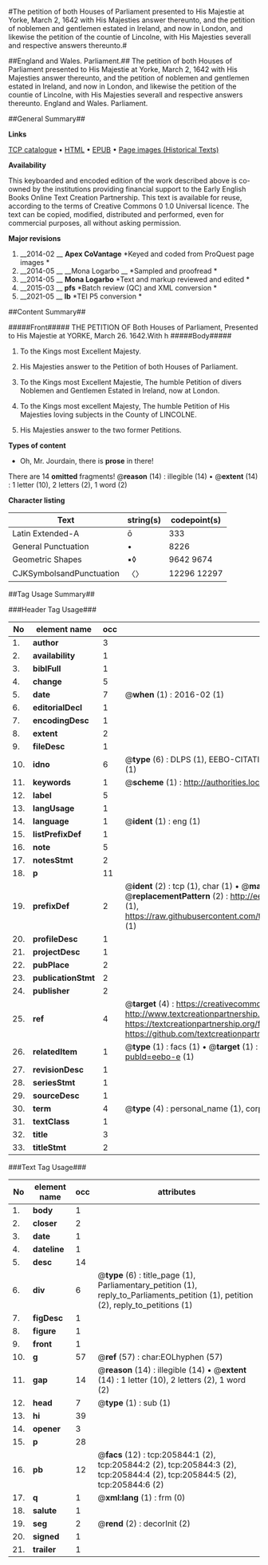 #The petition of both Houses of Parliament presented to His Majestie at Yorke, March 2, 1642 with His Majesties answer thereunto, and the petition of noblemen and gentlemen estated in Ireland, and now in London, and likewise the petition of the countie of Lincolne, with His Majesties severall and respective answers thereunto.#

##England and Wales. Parliament.##
The petition of both Houses of Parliament presented to His Majestie at Yorke, March 2, 1642 with His Majesties answer thereunto, and the petition of noblemen and gentlemen estated in Ireland, and now in London, and likewise the petition of the countie of Lincolne, with His Majesties severall and respective answers thereunto.
England and Wales. Parliament.

##General Summary##

**Links**

[TCP catalogue](http://www.ota.ox.ac.uk/tcp/)  • 
[HTML](http://tei.it.ox.ac.uk/tcp/Texts-HTML/free/B22/B22202.html)  • 
[EPUB](http://tei.it.ox.ac.uk/tcp/Texts-EPUB/free/B22/B22202.epub) • 
[Page images (Historical Texts)](https://historicaltexts.jisc.ac.uk/eebo-31355688e)

**Availability**

This keyboarded and encoded edition of the work described above is co-owned by the
    institutions providing financial support to the Early English Books Online Text Creation
    Partnership. This text is available for reuse, according to the terms of  Creative Commons 0 1.0 Universal
    licence. The text can be copied, modified, distributed and performed, even for commercial
    purposes, all without asking permission.

**Major revisions**

1. __2014-02 __ __Apex CoVantage__ *Keyed and coded from ProQuest page images *
1. __2014-05 __ __Mona Logarbo __ *Sampled and proofread *
1. __2014-05 __ __Mona Logarbo__ *Text and markup reviewed and edited *
1. __2015-03 __ __pfs__ *Batch review (QC) and XML conversion *
1. __2021-05 __ __lb__ *TEI P5 conversion *

##Content Summary##

#####Front#####
THE PETITION OF Both Houses of Parliament, Presented to His Majestie at YORKE, March 26. 1642.With h
#####Body#####

1. To the Kings most Excellent Majesty.

1. His Majesties answer to the Petition of both Houses of Parliament.

1. To the Kings most Excellent Majestie, The humble Petition of divers Noblemen and Gentlemen Estated in Ireland, now at London.

1. To the Kings most excellent Majesty, The humble Petition of His Majesties loving subjects in the County of LINCOLNE.

1. His Majesties answer to the two former Petitions.

**Types of content**

  * Oh, Mr. Jourdain, there is **prose** in there!

There are 14 **omitted** fragments! 
 @__reason__ (14) : illegible (14)  •  @__extent__ (14) : 1 letter (10), 2 letters (2), 1 word (2)

**Character listing**


|Text|string(s)|codepoint(s)|
|---|---|---|
|Latin Extended-A|ō|333|
|General Punctuation|•|8226|
|Geometric Shapes|▪◊|9642 9674|
|CJKSymbolsandPunctuation|〈〉|12296 12297|

##Tag Usage Summary##

###Header Tag Usage###

|No|element name|occ|attributes|
|---|---|---|---|
|1.|__author__|3||
|2.|__availability__|1||
|3.|__biblFull__|1||
|4.|__change__|5||
|5.|__date__|7| @__when__ (1) : 2016-02 (1)|
|6.|__editorialDecl__|1||
|7.|__encodingDesc__|1||
|8.|__extent__|2||
|9.|__fileDesc__|1||
|10.|__idno__|6| @__type__ (6) : DLPS (1), EEBO-CITATION (1), VID (1), EEBO-PROQUEST (1), STC (1), OCLC (1)|
|11.|__keywords__|1| @__scheme__ (1) : http://authorities.loc.gov/ (1)|
|12.|__label__|5||
|13.|__langUsage__|1||
|14.|__language__|1| @__ident__ (1) : eng (1)|
|15.|__listPrefixDef__|1||
|16.|__note__|5||
|17.|__notesStmt__|2||
|18.|__p__|11||
|19.|__prefixDef__|2| @__ident__ (2) : tcp (1), char (1)  •  @__matchPattern__ (2) : ([0-9\-]+):([0-9IVX]+) (1), (.+) (1)  •  @__replacementPattern__ (2) : http://eebo.chadwyck.com/downloadtiff?vid=$1&page=$2 (1), https://raw.githubusercontent.com/textcreationpartnership/Texts/master/tcpchars.xml#$1 (1)|
|20.|__profileDesc__|1||
|21.|__projectDesc__|1||
|22.|__pubPlace__|2||
|23.|__publicationStmt__|2||
|24.|__publisher__|2||
|25.|__ref__|4| @__target__ (4) : https://creativecommons.org/publicdomain/zero/1.0/ (1), http://www.textcreationpartnership.org/docs/. (1), https://textcreationpartnership.org/faq/#faq05 (1), https://github.com/textcreationpartnership (1)|
|26.|__relatedItem__|1| @__type__ (1) : facs (1)  •  @__target__ (1) : https://data.historicaltexts.jisc.ac.uk/view?pubId=eebo-e (1)|
|27.|__revisionDesc__|1||
|28.|__seriesStmt__|1||
|29.|__sourceDesc__|1||
|30.|__term__|4| @__type__ (4) : personal_name (1), corporate_name (1), geographic_name (2)|
|31.|__textClass__|1||
|32.|__title__|3||
|33.|__titleStmt__|2||


###Text Tag Usage###

|No|element name|occ|attributes|
|---|---|---|---|
|1.|__body__|1||
|2.|__closer__|2||
|3.|__date__|1||
|4.|__dateline__|1||
|5.|__desc__|14||
|6.|__div__|6| @__type__ (6) : title_page (1), Parliamentary_petition (1), reply_to_Parliaments_petition (1), petition (2), reply_to_petitions (1)|
|7.|__figDesc__|1||
|8.|__figure__|1||
|9.|__front__|1||
|10.|__g__|57| @__ref__ (57) : char:EOLhyphen (57)|
|11.|__gap__|14| @__reason__ (14) : illegible (14)  •  @__extent__ (14) : 1 letter (10), 2 letters (2), 1 word (2)|
|12.|__head__|7| @__type__ (1) : sub (1)|
|13.|__hi__|39||
|14.|__opener__|3||
|15.|__p__|28||
|16.|__pb__|12| @__facs__ (12) : tcp:205844:1 (2), tcp:205844:2 (2), tcp:205844:3 (2), tcp:205844:4 (2), tcp:205844:5 (2), tcp:205844:6 (2)|
|17.|__q__|1| @__xml:lang__ (1) : frm (0)|
|18.|__salute__|1||
|19.|__seg__|2| @__rend__ (2) : decorInit (2)|
|20.|__signed__|1||
|21.|__trailer__|1||
